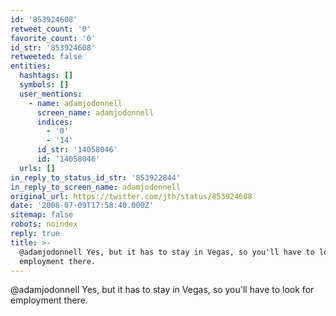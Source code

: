 ```yaml
---
id: '853924608'
retweet_count: '0'
favorite_count: '0'
id_str: '853924608'
retweeted: false
entities:
  hashtags: []
  symbols: []
  user_mentions:
    - name: adamjodonnell
      screen_name: adamjodonnell
      indices:
        - '0'
        - '14'
      id_str: '14058046'
      id: '14058046'
  urls: []
in_reply_to_status_id_str: '853922844'
in_reply_to_screen_name: adamjodonnell
original_url: https://twitter.com/jth/status/853924608
date: '2008-07-09T17:58:40.000Z'
sitemap: false
robots: noindex
reply: true
title: >-
  @adamjodonnell Yes, but it has to stay in Vegas, so you'll have to look for
  employment there.
---
```


@adamjodonnell Yes, but it has to stay in Vegas, so you'll have to look for employment there.